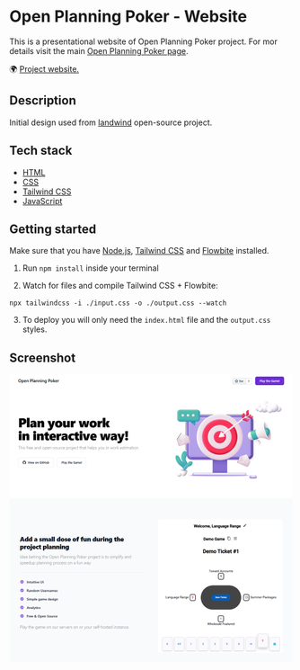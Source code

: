 # Open Planning Poker - Website

This is a presentational website of Open Planning Poker project.
For mor details visit the main [Open Planning Poker page](https://github.com/bokunda/open-planning-poker).

🌍 [Project website.](https://openplanningpoker.com)

## Description

Initial design used from [landwind](https://github.com/themesberg/landwind) open-source project.

## Tech stack
- [HTML](https://developer.mozilla.org/en-US/docs/Web/HTML)
- [CSS](https://developer.mozilla.org/en-US/docs/Web/CSS)
- [Tailwind CSS](https://tailwindcss.com/)
- [JavaScript](https://developer.mozilla.org/en-US/docs/Web/JavaScript)

## Getting started

Make sure that you have [Node.js](https://nodejs.org/en/), [Tailwind CSS](https://tailwindcss.com/docs/installation) and [Flowbite](https://flowbite.com/docs/getting-started/quickstart/) installed.

1. Run `npm install` inside your terminal

2. Watch for files and compile Tailwind CSS + Flowbite:

```
npx tailwindcss -i ./input.css -o ./output.css --watch
```

3. To deploy you will only need the `index.html` file and the `output.css` styles.

## Screenshot

![Website screenshot](./images/website-screenshot.png)